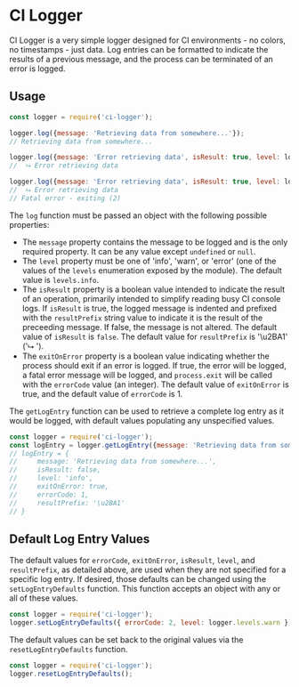 # CI Logger

CI Logger is a very simple logger designed for CI environments - no colors, no timestamps - just data.  Log entries can be formatted to indicate the results of a previous message, and the process can be terminated of an error is logged.

## Usage

``` js
const logger = require('ci-logger');

logger.log({message: 'Retrieving data from somewhere...'});
// Retrieving data from somewhere...

logger.log({message: 'Error retrieving data', isResult: true, level: logger.levels.warn});
//  ⮡ Error retrieving data

logger.log({message: 'Error retrieving data', isResult: true, level: logger.levels.error, exitOnError: true, errorCode: 2});
//  ⮡ Error retrieving data
// Fatal error - exiting (2)

```

The `log` function must be passed an object with the following possible properties:

- The `message` property contains the message to be logged and is the only required property.  It can be any value except `undefined` or `null`.
- The `level` property must be one of 'info', 'warn', or 'error' (one of the values of the `levels` enumeration exposed by the module).  The default value is `levels.info`.
- The `isResult` property is a boolean value intended to indicate the result of an operation, primarily intended to simplify reading busy CI console logs.  If `isResult` is true, the logged message is indented and prefixed with the `resultPrefix` string value to indicate it is the result of the preceeding message.  If false, the message is not altered.  The default value of `isResult` is `false`.  The default value for `resultPrefix` is '\u2BA1' ('⮡ ').
- The `exitOnError` property is a boolean value indicating whether the process should exit if an error is logged.  If true, the error will be logged, a fatal error message will be logged, and `process.exit` will be called with the `errorCode` value (an integer).  The default value of `exitOnError` is true, and the default value of `errorCode` is 1.

The `getLogEntry` function can be used to retrieve a complete log entry as it would be logged, with default values populating any unspecified values.

``` js
const logger = require('ci-logger');
const logEntry = logger.getLogEntry({message: 'Retrieving data from somewhere...'});
// logEntry = {
//     message: 'Retrieving data from somewhere...',
//     isResult: false,
//     level: 'info',
//     exitOnError: true,
//     errorCode: 1,
//     resultPrefix: '\u2BA1'
// }
```

## Default Log Entry Values

The default values for `errorCode`, `exitOnError`, `isResult`, `level`, and `resultPrefix`, as detailed above, are used when they are not specified for a specific log entry.  If desired, those defaults can be changed using the `setLogEntryDefaults` function.  This function accepts an object with any or all of these values.

```js
const logger = require('ci-logger');
logger.setLogEntryDefaults({ errorCode: 2, level: logger.levels.warn });
```

The default values can be set back to the original values via the `resetLogEntryDefaults` function.

```js
const logger = require('ci-logger');
logger.resetLogEntryDefaults();
```
